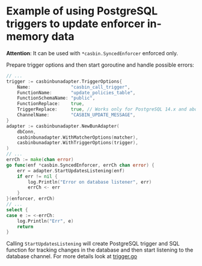 # Example of using PostgreSQL triggers to update enforcer in-memory data

__Attention__: It can be used with `*casbin.SyncedEnforcer` enforced only.

Prepare trigger options and then start goroutine and handle possible errors:

```go
// ...
trigger := casbinbunadapter.TriggerOptions{
    Name:               "casbin_call_trigger",
    FunctionName:       "update_policies_table",
    FunctionSchemaName: "public",
    FunctionReplace:    true,
    TriggerReplace:     true, // Works only for PostgreSQL 14.x and above
    ChannelName:        "CASBIN_UPDATE_MESSAGE",
}
adapter := casbinbunadapter.NewBunAdapter(
    dbConn,
    casbinbunadapter.WithMatcherOptions(matcher),
    casbinbunadapter.WithTriggerOptions(trigger),
)
// ...
errCh := make(chan error)
go func(enf *casbin.SyncedEnforcer, errCh chan error) {
    err = adapter.StartUpdatesListening(enf)
    if err != nil {
        log.Println("Error on database listener", err)
        errCh <- err
    }
}(enforcer, errCh)
// ...
select {
case e := <-errCh:
    log.Println("Err", e)
    return
}
```

Calling `StartUpdatesListening` will create PostgreSQL trigger and SQL function for tracking changes in the database and then start listening to the database channel. For more details look at [trigger.go](../../trigger.go)